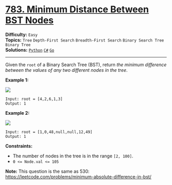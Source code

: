 # [783. Minimum Distance Between BST Nodes](https://leetcode.com/problems/minimum-distance-between-bst-nodes/)

**Difficulty:** `Easy`  
**Topics:** `Tree` `Depth-First Search` `Breadth-First Search` `Binary Search Tree` `Binary Tree`  
**Solutions:** [`Python`](../../src/python/challenges/problems/minimum_distance_between_bst_nodes_test.py) [`C#`](../../src/csharp/challenges/Problems/MinimumDistanceBetweenBstNodes.cs) [`Go`](../../src/go/challenges/problems/minimum_distance_between_bst_nodes_test.go)  

---

Given the `root` of a Binary Search Tree (BST), return *the minimum difference between the values of any two different nodes in the tree*.

**Example 1:**

![](https://assets.leetcode.com/uploads/2021/02/05/bst1.jpg)

```
Input: root = [4,2,6,1,3]
Output: 1
```

**Example 2:**

![](https://assets.leetcode.com/uploads/2021/02/05/bst2.jpg)

```
Input: root = [1,0,48,null,null,12,49]
Output: 1
```

**Constraints:**

* The number of nodes in the tree is in the range `[2, 100]`.
* `0 <= Node.val <= 105`

**Note:** This question is the same as 530: <https://leetcode.com/problems/minimum-absolute-difference-in-bst/>